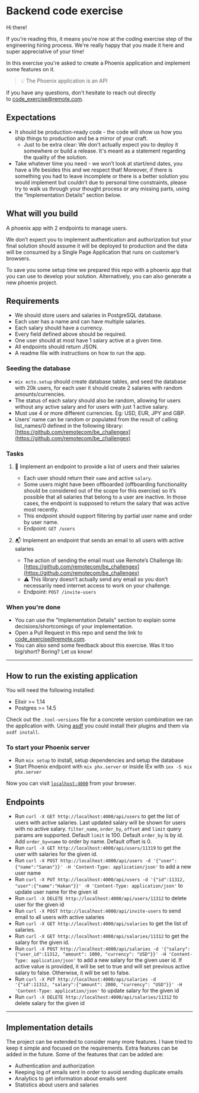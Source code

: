 # Backend code exercise

Hi there!

If you're reading this, it means you're now at the coding exercise step of the engineering hiring process. We're really happy that you made it here and super appreciative of your time!

In this exercise you're asked to create a Phoenix application and implement some features on it.

> 💡 The Phoenix application is an API

If you have any questions, don't hesitate to reach out directly to [code_exercise@remote.com](mailto:code_exercise@remote.com).

## Expectations

- It should be production-ready code - the code will show us how you ship things to production and be a mirror of your craft.
  - Just to be extra clear: We don't actually expect you to deploy it somewhere or build a release. It's meant as a statement regarding the quality of the solution.
- Take whatever time you need - we won’t look at start/end dates, you have a life besides this and we respect that! Moreover, if there is something you had to leave incomplete or there is a better solution you would implement but couldn’t due to personal time constraints, please try to walk us through your thought process or any missing parts, using the “Implementation Details” section below.

## What will you build

A phoenix app with 2 endpoints to manage users.

We don’t expect you to implement authentication and authorization but your final solution should assume it will be deployed to production and the data will be consumed by a Single Page Application that runs on customer’s browsers.

To save you some setup time we prepared this repo with a phoenix app that you can use to develop your solution. Alternatively, you can also generate a new phoenix project.

## Requirements

- We should store users and salaries in PostgreSQL database.
- Each user has a name and can have multiple salaries.
- Each salary should have a currency.
- Every field defined above should be required.
- One user should at most have 1 salary active at a given time.
- All endpoints should return JSON.
- A readme file with instructions on how to run the app.

### Seeding the database

- `mix ecto.setup` should create database tables, and seed the database with 20k users, for each user it should create 2 salaries with random amounts/currencies.
- The status of each salary should also be random, allowing for users without any active salary and for users with just 1 active salary.
- Must use 4 or more different currencies. Eg: USD, EUR, JPY and GBP.
- Users’ name can be random or populated from the result of calling list_names/0 defined in the following library: [https://github.com/remotecom/be_challengex](https://github.com/remotecom/be_challengex)

### Tasks

1. 📄 Implement an endpoint to provide a list of users and their salaries
    - Each user should return their `name` and active `salary`.
    - Some users might have been offboarded (offboarding functionality should be considered out of the scope for this exercise) so it’s possible that all salaries that belong to a user are inactive. In those cases, the endpoint is supposed to return the salary that was active most recently.
    - This endpoint should support filtering by partial user name and order by user name.
    - Endpoint: `GET /users`

2. 📬 Implement an endpoint that sends an email to all users with active salaries
    - The action of sending the email must use Remote’s Challenge lib: [https://github.com/remotecom/be_challengex](https://github.com/remotecom/be_challengex)
    - ⚠️ This library doesn’t actually send any email so you don’t necessarily need internet access to work on your challenge.
    - Endpoint: `POST /invite-users`

### When you're done

- You can use the "Implementation Details" section to explain some decisions/shortcomings of your implementation.
- Open a Pull Request in this repo and send the link to [code_exercise@remote.com](mailto:code_exercise@remote.com).
- You can also send some feedback about this exercise. Was it too big/short? Boring? Let us know!

---

## How to run the existing application

You will need the following installed:

- Elixir >= 1.14
- Postgres >= 14.5

Check out the `.tool-versions` file for a concrete version combination we ran the application with. Using [asdf](https://github.com/asdf-vm/asdf) you could install their plugins and them via `asdf install`.

### To start your Phoenix server

- Run `mix setup` to install, setup dependencies and setup the database
- Start Phoenix endpoint with `mix phx.server` or inside IEx with `iex -S mix phx.server`

Now you can visit [`localhost:4000`](http://localhost:4000) from your browser.

## Endpoints

- Run `curl -X GET http://localhost:4000/api/users` to get the list of users with active salaries. Last updated salary will be shown for users with no active salary. `filter_name`, `order_by`, `offset` and `limit` query params are supported. Default `limit` is 100. Default `order_by` is by id. Add `order_by=name` to order by name. Default offset is 0.
- Run `curl -X GET http://localhost:4000/api/users/11319` to get the user with salaries for the given id. 
- Run `curl -X POST http://localhost:4000/api/users -d '{"user":{"name":"Sanan"}}' -H 'Content-Type: application/json'` to add a new user name
- Run `curl -X PUT http://localhost:4000/api/users -d '{"id":11312, "user":{"name":"Hakan"}}' -H 'Content-Type: application/json'` to update user name for the given id
- Run `curl -X DELETE http://localhost:4000/api/users/11312` to delete user for the given id
- Run `curl -X POST http://localhost:4000/api/invite-users` to send email to all users with active salaries
- Run `curl -X GET http://localhost:4000/api/salaries` to get the list of salaries. 
- Run `curl -X GET http://localhost:4000/api/salaries/11312` to get the salary for the given id.
- Run `curl -X POST http://localhost:4000/api/salaries -d '{"salary":{"user_id":11312, "amount": 1000, "currency": "USD"}}' -H 'Content-Type: application/json'` to add a new salary for the given user id. If active value is provided, it will be set to true and will set previous active salary to false. Otherwise, it will be set to false.
- Run `curl -X PUT http://localhost:4000/api/salaries -d '{"id":11312, "salary":{"amount": 2000, "currency": "USD"}}' -H 'Content-Type: application/json'` to update salary for the given id
- Run `curl -X DELETE http://localhost:4000/api/salaries/11312` to delete salary for the given id


---

## Implementation details

The project can be extended to consider many more features. I have tried to keep it simple and focused on the requirements. Extra features can be added in the future. Some of the features that can be added are:
- Authentication and authorization
- Keeping log of emails sent in order to avoid sending duplicate emails
- Analytics to get information about emails sent
- Statistics about users and salaries
